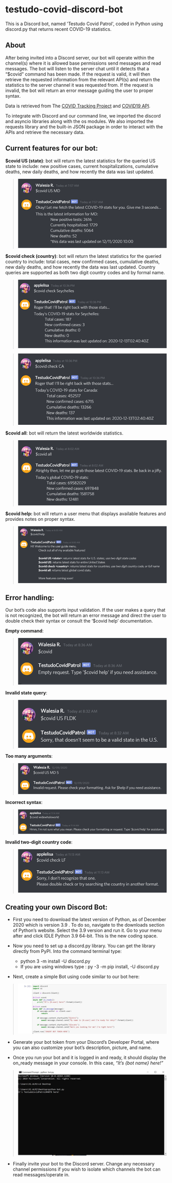 # testudo-covid-discord-bot

This is a Discord bot, named 'Testudo Covid Patrol', coded in Python using discord.py that returns recent COVID-19 statistics. 

## About
After being invited into a Discord server, our bot will operate within the channel(s) where it is allowed base permissions send messages and read messages. The bot will listen to the server chat until it detects that a “$covid” command has been made. If the request is valid, it will then retrieve the requested information from the relevant API(s) and return the statistics to the server channel it was requested from. If the request is invalid, the bot will return an error message guiding the user to proper syntax. 

Data is retrieved from The [COVID Tracking Project](https://covidtracking.com/data/api) and [COVID19 API](https://covid19api.com/).

To integrate with Discord and our command line, we imported the discord and asyncio libraries along with the os modules. We also imported the requests library and the built-in JSON package in order to interact with the APIs and retrieve the necessary data. 

## Current features for our bot: 
**$covid US (state)**: bot will return the latest statistics for the queried US state to include: new positive cases, current hospitalizations, cumulative deaths, new daily deaths, and how recently the data was last updated.
> ![](https://github.com/lisalynn7/covid-discord-bot/blob/main/demo/14.png)

**$covid check (country)**: bot will return the latest statistics for the queried country to include: total cases, new confirmed cases, cumulative deaths, new daily deaths, and how recently the data was last updated.
Country queries are supported as both two digit country codes and by formal name. 
> ![](https://github.com/lisalynn7/covid-discord-bot/blob/main/demo/11.png)

> ![](https://github.com/lisalynn7/covid-discord-bot/blob/main/demo/12.png)

**$covid all**: bot will return the latest worldwide statistics.
> ![](https://github.com/lisalynn7/covid-discord-bot/blob/main/demo/3.png)

**$covid help:** bot will return a user menu that displays available features and provides notes on proper syntax.
> ![](https://github.com/lisalynn7/covid-discord-bot/blob/main/demo/9.png)

## Error handling:
Our bot’s code also supports input validation. If the user makes a query that is not recognized, the bot will return an error message and direct the user to double check their syntax or consult the ‘$covid help’ documentation.

**Empty command**:
> ![](https://github.com/lisalynn7/covid-discord-bot/blob/main/demo/8.png)

**Invalid state query**:
> ![](https://github.com/lisalynn7/covid-discord-bot/blob/main/demo/7.png)

**Too many arguments**:
> ![](https://github.com/lisalynn7/covid-discord-bot/blob/main/demo/6.png)

**Incorrect syntax**:
> ![](https://github.com/lisalynn7/covid-discord-bot/blob/main/demo/5.png)

**Invalid two-digit country code**:
> ![](https://github.com/lisalynn7/covid-discord-bot/blob/main/demo/4.png)

## Creating your own Discord Bot: 

- First you need to download the latest version of Python, as of December 2020 which is version 3.9 . To do so, navigate to the downloads section of  Python’s website. Select the 3.9 version and run it. Go to your menu after and click IDLE Python 3.9 64-bit. This is the new coding space.

- Now you need to set up a discord.py library. You can get the library directly from PyPI. Into the command terminal type:
  - python 3 -m install -U discord.py
  - If you are using windows type : py -3 -m pip install, -U discord.py

- Next, create a simple Bot using code similar to our bot here:
> ![](https://github.com/lisalynn7/covid-discord-bot/blob/main/demo/BotStarterCode.JPG)

- Generate your bot token from your Discord’s Developer Portal, where you can also customize your bot’s description, picture, and name.

- Once you run your bot and it is logged in and ready, it should display the on_ready message in your console. In this case, *“It’s {bot name} here!”*
> ![](https://github.com/lisalynn7/covid-discord-bot/blob/main/demo/TestudoCovidBotCMD.JPG)

- Finally invite your bot to the Discord server. Change any necessary channel permissions if you wish to isolate which channels the bot can read messages/operate in. 

